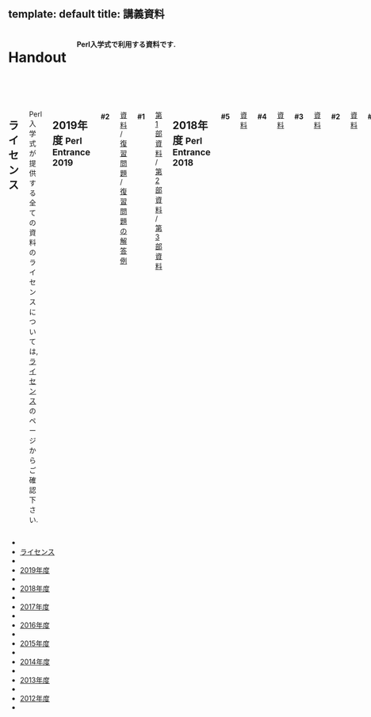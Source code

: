 template: default
title: 講義資料
---

<header>
    <div class="row">
        <div class="large-12 columns">
            <h1>Handout</h1>
            <h4>Perl入学式で利用する資料です.</h4>
        </div>
    </div>
</header>
<section id="main-content">
    <div class="row">
        <div class="large-10 medium-10 columns push-2">
            <div class="row">
                <div class="columns">
                    <h2 id="license">ライセンス</h2>
                    <p>
                        Perl入学式が提供する全ての資料のライセンスについては, <a href="<: '/license.html' | uri_for :>">ライセンス</a>のページからご確認下さい.
                    </p>
                    <h2 id="handout-2019">2019年度 <small>Perl Entrance 2019</small></h2>
                    <h4 class="subheader">#2</h4>
                    <p>
<a href="https://github.com/perl-entrance-org/workshop-2019/blob/master/2nd/slide.md">資料</a>
/ <a href="https://github.com/perl-entrance-org/workshop-2019/blob/master/2nd/practice.md">復習問題</a>
/ <a href="https://github.com/perl-entrance-org/workshop-2019/tree/master/2nd/answer">復習問題の解答例</a>
                    </p>
                    <h4 class="subheader">#1</h4>
                    <p>
<a href="https://github.com/perl-entrance-org/workshop-2019/blob/master/1st/part1.md">第1部資料</a>
/ <a href="https://github.com/perl-entrance-org/workshop-2019/blob/master/1st/part2.md">第2部資料</a>
/ <a href="https://github.com/perl-entrance-org/workshop-2019/blob/master/1st/part3.md">第3部資料</a>
                    </p>
                    <h2 id="handout-2018">2018年度 <small>Perl Entrance 2018</small></h2>
                    <h4 class="subheader">#5</h4>
                    <p>
<a href="https://github.com/perl-entrance-org/workshop-2018/blob/master/5th/slide.md">資料</a>
                    <h4 class="subheader">#4</h4>
                    <p>
<a href="https://github.com/perl-entrance-org/workshop-2018/blob/master/4th/slide.md">資料</a>
                    </p>
                    <h4 class="subheader">#3</h4>
                    <p>
<a href="https://github.com/perl-entrance-org/workshop-2018/blob/master/3rd/slide.md">資料</a>
                    </p>
                    <h4 class="subheader">#2</h4>
                    <p>
<a href="https://github.com/perl-entrance-org/workshop-2018/blob/master/2nd/slide.md">資料</a>
                    </p>
                    <h4 class="subheader">#1</h4>
                    <p>
<a href="https://github.com/perl-entrance-org/workshop-2018/blob/master/1st/part1.md">第1部資料</a>
 / <a href="https://github.com/perl-entrance-org/workshop-2018/blob/master/1st/part2.md">第2部資料</a>
  / <a href="https://github.com/perl-entrance-org/workshop-2018/blob/master/1st/part3.md">第3部資料</a>
                    </p>
                    <h2 id="handout-2017">2017年度 <small>Perl Entrance 2017</small></h2>
                    <h4 class="subheader">#5</h4>
                    <p>
<a href="https://github.com/perl-entrance-org/workshop-2017/blob/master/5th/slide.md">資料</a>
                    <h4 class="subheader">#4</h4>
                    <p>
<a href="https://github.com/perl-entrance-org/workshop-2017/blob/master/4th/slide.md">資料</a>
                    </p>
                    <h4 class="subheader">#3</h4>
                    <p>
<a href="https://github.com/perl-entrance-org/workshop-2017/blob/master/3rd/slide.md">資料</a>
                    </p>
                    <h4 class="subheader">#2</h4>
                    <p>
<a href="https://github.com/perl-entrance-org/workshop-2017/blob/master/2nd/slide.md">資料</a>
                    </p>
                    <h4 class="subheader">#1</h4>
                    <p>
<a href="https://github.com/perl-entrance-org/workshop-2017/blob/master/1st/part1.md">第1部資料</a>
 / <a href="https://github.com/perl-entrance-org/workshop-2017/blob/master/1st/part2.md">第2部資料</a>
  / <a href="https://github.com/perl-entrance-org/workshop-2017/blob/master/1st/part3.md">第3部資料</a>
                    </p>
                    <h2 id="handout-2016">2016年度 <small>Perl Entrance 2016</small></h2>
                    <h4 class="subheader">#5</h4>
                    <p>
<a href="https://github.com/perl-entrance-org/workshop-2016/blob/master/5th/slide.md">資料</a>
                    <h4 class="subheader">#4</h4>
                    <p>
<a href="https://github.com/perl-entrance-org/workshop-2016/blob/master/4th/slide.md">資料</a>
                    </p>
                    <h4 class="subheader">#3</h4>
                    <p>
<a href="https://github.com/perl-entrance-org/workshop-2016/blob/master/3rd/slide.md">資料</a>
                    </p>
                    <h4 class="subheader">#2</h4>
                    <p>
<a href="https://github.com/perl-entrance-org/workshop-2016/blob/master/2nd/slide.md">資料</a>
                    </p>
                    <h4 class="subheader">#1</h4>
                    <p>
<a href="https://github.com/perl-entrance-org/workshop-2016/blob/master/1st/part1.md">第1部資料</a>
 / <a href="https://github.com/perl-entrance-org/workshop-2016/blob/master/1st/part2.md">第2部資料</a>
  / <a href="https://github.com/perl-entrance-org/workshop-2016/blob/master/1st/part3.md">第3部資料</a>
                    </p>
                </div>
            </div>
            <div class="row">
                <div class="columns">
                    <h2 id="handout-2015">2015年度 <small>Perl Entrance 2015</small></h2>
                    <h4 class="subheader">#6</h4>
                    <p>
<a href="https://github.com/perl-entrance-org/workshop-2015-06/blob/master/slide.md">資料</a>
 / 練習問題の解答例
                    </p>
                    <h4 class="subheader">#5</h4>
                    <p>
<a href="https://github.com/perl-entrance-org/workshop-2015-05/blob/master/slide.md">資料</a>
 / 練習問題の解答例
                    </p>
                    <h4 class="subheader">#4</h4>
                    <p>
<a href="https://github.com/perl-entrance-org/workshop-2015-04/blob/master/slide.md">資料</a>
 / 練習問題の解答例
                    </p>
                    <h4 class="subheader">#3</h4>
                    <p>
<a href="https://github.com/perl-entrance-org/workshop-2015-03/blob/master/slide.md">資料</a>
 / 練習問題の解答例
                    </p>
                    <h4 class="subheader">#2</h4>
                    <p>
<a href="https://github.com/perl-entrance-org/workshop-2015-02/blob/master/slide.md">資料</a>
 / <a href="https://github.com/perl-entrance-org/workshop-2015-02/tree/master/answer">練習問題の解答例</a>
                    </p>
                    <h4 class="subheader">#1</h4>
                    <p>
<a href="https://github.com/perl-entrance-org/workshop-2015-01/blob/master/slide1.md">第1部資料</a>
 / <a href="https://github.com/perl-entrance-org/workshop-2015-01/blob/master/slide2.md">第2部資料</a>
                    </p>
                </div>
            </div>
            <div class="row">
                <div class="columns">
                    <h2 id="handout-2014">2014年度 <small>Perl Entrance 2014</small></h2>
                    <h4 class="subheader">#6</h4>
                    <p>
<a href="https://github.com/perl-entrance-org/workshop-2014-06/blob/master/slide.md">資料(markdown)</a>
                    </p>
                    <h4 class="subheader">#5</h4>
                    <p>
<a href="https://github.com/perl-entrance-org/workshop-2014-05/blob/master/slide.md">資料(markdown)</a>
 / <a href="https://github.com/perl-entrance-org/workshop-2014-05/tree/master/code/osaka-nqounet">練習問題の解答例 (in 大阪 / nqounetさん)</a>
 / <a href="https://github.com/perl-entrance-org/workshop-2014-05/tree/master/code/osaka-yabook">練習問題の解答例 (in 大阪 / yabookさん)</a>
 / <a href="https://github.com/perl-entrance-org/workshop-2014-05/tree/master/code/tokyo1-papix">練習問題の解答例 (in 東京 / papixさん)</a>
                    </p>
                    <h4 class="subheader">#4</h4>
                    <p>
<a href="https://github.com/perl-entrance-org/workshop-2014-04/blob/master/slide.md">資料(markdown)</a>
 / <a href="https://github.com/perl-entrance-org/workshop-2014-04/tree/master/code">練習問題の解答例 (in 大阪)</a>
 / <a href="https://github.com/perl-entrance-org/workshop-2014-04/blob/master/practice.md">復習問題(markdown)</a>
                    </p>

                    <h4 class="subheader">#3</h4>
                    <p>
<a href="https://github.com/perl-entrance-org/workshop-2014-03/blob/master/slide.md">資料(markdown)</a>
 / <a href="https://github.com/perl-entrance-org/workshop-2014-03/tree/master/code/osaka">練習問題の解答例 (in 大阪)</a>
 / <a href="https://github.com/perl-entrance-org/workshop-2014-03/tree/master/code/tokyo1">練習問題の解答例 (in 東京)</a>
 / <a href="https://github.com/perl-entrance-org/workshop-2014-03/blob/master/practice.md">復習問題(markdown)</a>
                    </p>

                    <h4 class="subheader">#2</h4>
                    <p>
<a href="https://github.com/perl-entrance-org/workshop-2014-02/blob/master/slide.md">資料(markdown)</a>
 / <a href="https://github.com/perl-entrance-org/workshop-2014-02/tree/master/question">練習問題の解答例</a>
 / <a href="https://github.com/perl-entrance-org/workshop-2014-02/blob/master/practice.md">復習問題(markdown)</a>
                    </p>
                    <h4 class="subheader">#1</h4>
                    <p>
<a href="https://github.com/perl-entrance-org/workshop-2014-01/blob/master/slide1.md">第1部資料(markdown)</a>
 / <a href="https://github.com/perl-entrance-org/workshop-2014-01/blob/master/slide2.md">第2部資料(markdown)</a>
                    </p>
                </div>
            </div>
            <div class="row">
                <div class="columns">
                    <h2 id="handout-2013">2013年度 <small>Perl Entrance 2013</small></h2>
                    <h4 class="subheader">#6</h4>
                    <p>
<a href="https://github.com/perl-entrance-org/workshop-2013-06/blob/master/slide.md">資料(markdown)</a>
                    </p>
                    <h4 class="subheader">#5</h4>
                    <p>
<a href="https://github.com/perl-entrance-org/workshop-2013-05/blob/master/slide.md">資料(markdown)</a>
                    </p>
                    <h4 class="subheader">#4</h4>
                    <p>
<a href="https://github.com/perl-entrance-org/workshop-2013-04/blob/master/slide.md">資料(markdown)</a>
 / <a href="https://github.com/perl-entrance-org/workshop-2013-04/tree/master/sample-answer">練習問題･最終問題の解答例</a>
 / <a href="https://github.com/perl-entrance-org/workshop-2013-04/blob/master/practice.md">復習問題</a>
                    </p>

                    <h4 class="subheader">#3</h4>
                    <p>
<a href="https://github.com/perl-entrance-org/workshop-2013-03/blob/master/slide.md">資料(markdown)</a>
 / <a href="https://github.com/perl-entrance-org/workshop-2013-03/blob/master/practice.md">復習問題</a>
                    </p>
                    <h4 class="subheader">#2</h4>
                    <p>
<a href="https://github.com/perl-entrance-org/workshop-2013-02/blob/master/slide.md">資料(markdown)</a>
 / <a href="https://github.com/perl-entrance-org/workshop-2013-02/tree/master/sample-answer">練習問題･最終問題の解答例</a>
 / <a href="https://github.com/perl-entrance-org/perl-entrance-org.github.com/blob/master/2013/handout/perlentrance02/practice.md">復習問題</a>
 / <a href="https://github.com/perl-entrance-org/workshop-2013-02/tree/master/practice-answer">復習問題の解答例</a>
                    </p>
                    <h4 class="subheader">#1</h4>
                    <p>
<a href="https://github.com/perl-entrance-org/workshop-2013-01/blob/master/01.vmware+ubuntu/slide.md">第1部資料(markdown)</a>
 / <a href="https://github.com/perl-entrance-org/workshop-2013-01/blob/master/02.introduction/slide.md">第2部資料(markdown)</a>
                    </p>
                </div>
            </div>
            <div class="row">
                <div class="columns">
                    <h2 id="handout-2012">2012年度 <small>Perl Entrance 2012</small></h2>
                    <h4 class="subheader">#11</h4>
                    <p>
<a href="<: '/static/handout/2012/perlentrance11.html' | uri_for :>">資料</a>
                    </p>
                    <h4 class="subheader">#10</h4>
                    <p>
<a href="<: '/static/handout/2012/perlentrance10.html' | uri_for :>">資料</a>
                    </p>
                    <h4 class="subheader">#9</h4>
                    <p>
<a href="<: '/static/handout/2012/perlentrance09/index.html' | uri_for :>">資料</a>
                    </p>
                    <h4 class="subheader">#8</h4>
                    <p>
<a href="<: '/static/handout/2012/perlentrance08/index.html' | uri_for :>">資料</a>
                    </p>
                    <h4 class="subheader">#7</h4>
                    <p>
<a href="<: '/static/handout/2012/perlentrance07/index.html' | uri_for :>">資料</a>
                    </p>
                    <h4 class="subheader">#6</h4>
                    <p>
<a href="<: '/static/handout/2012/perlentrance06/index.html' | uri_for :>">資料</a>
                    </p>
                    <h4 class="subheader">#5</h4>
                    <p>
<a href="<: '/static/handout/2012/perlentrance05/index.html' | uri_for :>">資料</a>
                    </p>
                    <h4 class="subheader">#4</h4>
                    <p>
<a href="<: '/static/handout/2012/perlentrance04/index.html' | uri_for :>">資料</a>
                    </p>
                    <h4 class="subheader">#3</h4>
                    <p>
<a href="<: '/static/handout/2012/perlentrance03.pdf' | uri_for :>">資料(PDF)</a>
                    </p>
                    <h4 class="subheader">#2</h4>
                    <p>
<a href="http://www.slideshare.net/kiyotune/perl2-11740124">資料(Slideshare)</a>
                    </p>
                    <h4 class="subheader">#1</h4>
                    <p>
<a href="http://www.slideshare.net/__papix__/perl-1">資料(Slideshare)</a>
                    </p>
                </div>
            </div>
        </div>
        <div class="large-2 medium-2 columns pull-10">
            <ul class="side-nav">
                <li class="divider"></li>
                <li><a href="#license">ライセンス</a></li>
                <li class="divider"></li>
                <li><a href="#handout-2019">2019年度</a></li>
                <li class="divider"></li>
                <li><a href="#handout-2018">2018年度</a></li>
                <li class="divider"></li>
                <li><a href="#handout-2017">2017年度</a></li>
                <li class="divider"></li>
                <li><a href="#handout-2016">2016年度</a></li>
                <li class="divider"></li>
                <li><a href="#handout-2015">2015年度</a></li>
                <li class="divider"></li>
                <li><a href="#handout-2014">2014年度</a></li>
                <li class="divider"></li>
                <li><a href="#handout-2013">2013年度</a></li>
                <li class="divider"></li>
                <li><a href="#handout-2012">2012年度</a></li>
                <li class="divider"></li>
            </ul>
        </div>
    </div>
</section>
